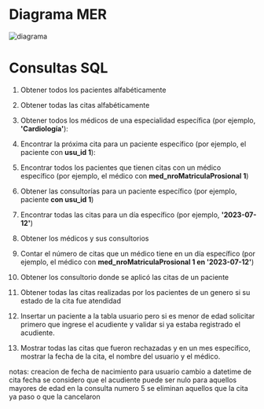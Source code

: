 # Diagrama MER



![diagrama](https://github.com/CampusLands/MER_citas_medicas/blob/main/diagrama.png)


# Consultas SQL



1. Obtener todos los pacientes alfabéticamente
   
2. Obtener todas las citas alfabéticamente
   
3. Obtener todos los médicos de una especialidad específica (por ejemplo, **'Cardiología'**):
   
4. Encontrar la próxima cita para un paciente específico (por ejemplo, el paciente con **usu_id 1**):
   
5. Encontrar todos los pacientes que tienen citas con un médico específico (por ejemplo, el médico con **med_nroMatriculaProsional 1**)
   
6. Obtener las consultorías para un paciente específico (por ejemplo, paciente **con usu_id 1**)
   
7. Encontrar todas las citas para un día específico (por ejemplo, **'2023-07-12'**)
   
8. Obtener los médicos y sus consultorios
   
9. Contar el número de citas que un médico tiene en un día específico (por ejemplo, el médico con **med_nroMatriculaProsional 1 en '2023-07-12'**)
   
10. Obtener los consultorio donde se aplicó las citas de un paciente
    
11. Obtener todas las citas realizadas por los pacientes de un genero si su estado de la cita fue atendidad
    
12. Insertar un paciente a la tabla usuario pero si es menor de edad solicitar primero que ingrese el acudiente y validar si ya estaba registrado el acudiente.
    
13. Mostrar todas las citas que fueron rechazadas y en un mes específico, mostrar la fecha de la cita, el nombre del usuario y el médico.


notas: creacion de fecha de nacimiento para usuario
cambio a datetime de cita fecha
se considero que el acudiente puede ser nulo para aquellos mayores de edad
en la consulta numero 5 se eliminan aquellos que la cita ya paso o que la cancelaron